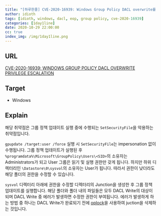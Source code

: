 ```yaml
---
title: "[하루한줄] CVE-2020-16939: Windows Group Policy DACL overwrite를 이용한 권한 상승"
author: idioth
tags: [idioth, windows, dacl, eop, group policy, cve-2020-16939]
categories: [1day1line]
date: 2020-10-29 22:00:00
cc: true
index_img: /img/1day1line.png
---
```


## URL 

[CVE-2020-16939: WINDOWS GROUP POLICY DACL OVERWRITE PRIVILEGE ESCALATION](https://www.zerodayinitiative.com/blog/2020/10/27/cve-2020-16939-windows-group-policy-dacl-overwrite-privilege-escalation)



## Target

- Windows



## Explain

해당 취약점은 그룹 정책 업데이트 실행 중에 수행되는  `SetSecurityFile`을 악용하는 취약점입니다.

`gpupdate /target:user /force` 실행 시 `SetSecurityFile`는 impersonation 없이 수행됩니다. 그룹 정책 업데이트가 실행된 후 `%programdata%\Microsoft\GroupPolicy\Users\<SID>`의 소유자는 Administrators가 되고 User 그룹은 읽기 및 실행 권한만 갖게 됩니다. 하지만 하위 디렉터리인 `\Datastore\0\sysvol`의 소유자는 User가 됩니다. 따라서 권한이 낮더라도 해당 폴더의 권한을 수정할 수 있습니다.

`sysvol` 디렉터리 아래에 권한을 수정할 디렉터리의 Junction을 생성한 후 그룹 정책 업데이트를 실행합니다. 해당 폴더와 폴더 내의 파일들은 모두 DACL Write의 대상이 되며  DACL Write 중 에러가 발생하면 수정한 권한이 부여됩니다. 에러가 발생하게 하는 방법 중 하나는 DACL Write가 완료되기 전에 [oplock](https://docs.microsoft.com/en-us/windows/win32/fileio/opportunistic-locks)을 사용하여 juction을 삭제하는 것입니다.
